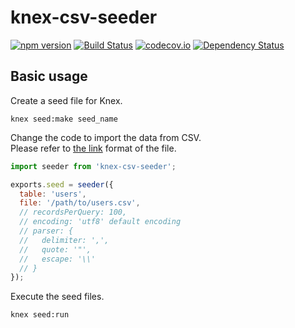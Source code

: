 # knex-csv-seeder

[![npm version](https://badge.fury.io/js/knex-csv-seeder.svg)](https://badge.fury.io/js/knex-csv-seeder)
[![Build Status](https://travis-ci.org/holyshared/knex-csv-seeder.svg)](https://travis-ci.org/holyshared/knex-csv-seeder)
[![codecov.io](https://codecov.io/github/holyshared/knex-csv-seeder/coverage.svg?branch=master)](https://codecov.io/github/holyshared/knex-csv-seeder?branch=master)
[![Dependency Status](https://www.versioneye.com/user/projects/563d719c4d415e001b00008b/badge.svg?style=flat)](https://www.versioneye.com/user/projects/563d719c4d415e001b00008b)

## Basic usage

Create a seed file for Knex.

	knex seed:make seed_name

Change the code to import the data from CSV.  
Please refer to [the link](https://raw.githubusercontent.com/holyshared/knex-csv-seeder/master/test/fixtures/users_utf8.csv) format of the file.

```js
import seeder from 'knex-csv-seeder';

exports.seed = seeder({
  table: 'users',
  file: '/path/to/users.csv',
  // recordsPerQuery: 100,
  // encoding: 'utf8' default encoding
  // parser: {
  //   delimiter: ',',
  //   quote: '"',
  //   escape: '\\'
  // }
});
```

Execute the seed files.

	knex seed:run
